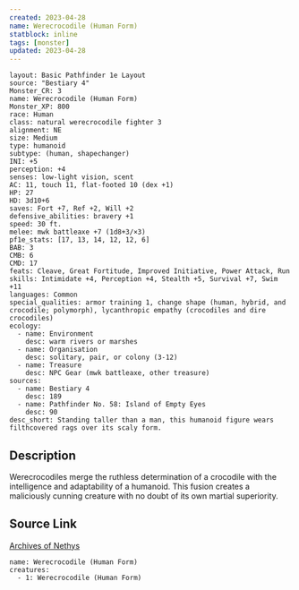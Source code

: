 ```yaml
---
created: 2023-04-28
name: Werecrocodile (Human Form)
statblock: inline
tags: [monster]
updated: 2023-04-28
---
```

```statblock
layout: Basic Pathfinder 1e Layout
source: "Bestiary 4"
Monster_CR: 3
name: Werecrocodile (Human Form)
Monster_XP: 800
race: Human
class: natural werecrocodile fighter 3
alignment: NE
size: Medium
type: humanoid
subtype: (human, shapechanger)
INI: +5
perception: +4
senses: low-light vision, scent
AC: 11, touch 11, flat-footed 10 (dex +1)
HP: 27
HD: 3d10+6
saves: Fort +7, Ref +2, Will +2
defensive_abilities: bravery +1
speed: 30 ft.
melee: mwk battleaxe +7 (1d8+3/×3)
pf1e_stats: [17, 13, 14, 12, 12, 6]
BAB: 3
CMB: 6
CMD: 17
feats: Cleave, Great Fortitude, Improved Initiative, Power Attack, Run
skills: Intimidate +4, Perception +4, Stealth +5, Survival +7, Swim +11
languages: Common
special_qualities: armor training 1, change shape (human, hybrid, and crocodile; polymorph), lycanthropic empathy (crocodiles and dire crocodiles)
ecology:
  - name: Environment
    desc: warm rivers or marshes
  - name: Organisation
    desc: solitary, pair, or colony (3-12)
  - name: Treasure
    desc: NPC Gear (mwk battleaxe, other treasure)
sources:
  - name: Bestiary 4
    desc: 189
  - name: Pathfinder No. 58: Island of Empty Eyes
    desc: 90
desc_short: Standing taller than a man, this humanoid figure wears filthcovered rags over its scaly form.
```
## Description
Werecrocodiles merge the ruthless determination of a crocodile with the intelligence and adaptability of a humanoid. This fusion creates a maliciously cunning creature with no doubt of its own martial superiority.
## Source Link
[Archives of Nethys](https://aonprd.com/MonsterDisplay.aspx?ItemName=Werecrocodile%20(Human%20Form))
```encounter-table
name: Werecrocodile (Human Form)
creatures:
  - 1: Werecrocodile (Human Form)
```
